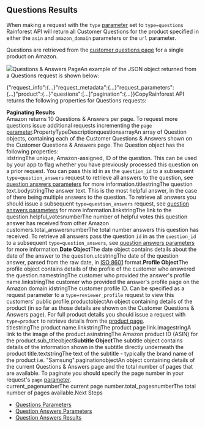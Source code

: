 Questions Results
-----------------

When making a request with the `type` [parameter](/docs/product-data-api/parameters/questions) set to `type=questions` Rainforest API will return all Customer Questions for the product specified in either the `asin` and `amazon_domain` parameters or the `url` parameter.

Questions are retrieved from the [customer questions page](https://www.amazon.com/product-questions/B073JYC4XM) for a single product on Amazon.

![](https://apiimages.imgix.net/rainforestapi/images/png/docs/questions.png?auto=format&ixlib=react-9.5.1-beta.1&w=600)Questions & Answers PageAn example of the JSON object returned from a Questions request is shown below:

{"request\_info":{...}"request\_metadata":{...}"request\_parameters":{...}"product":{...}"questions":[...]"pagination":{...}}CopyRainforest API returns the following properties for Questions requests:



**Paginating Results**  
Amazon returns 10 Questions & Answers per page. To request more questions issue additional requests incrementing the `page` [parameter](/docs/product-data-api/parameters/questions).PropertyTypeDescriptionquestionsarrayAn array of Question objects, containing each of the Customer Questions & Answers shown on the Customer Questions & Answers page. The Question object has the following properties:  
idstringThe unique, Amazon-assigned, ID of the question. This can be used by your app to flag whether you have previously processed this question on a prior request. You can pass this id in as the `question_id` to a subsequent `type=question_answers` request to retrieve all answers to the question, see [question answers parameters](/docs/product-data-api/parameters/question-answers) for more information.titlestringThe question text.bodystringThe answer text. This is the most helpful answer, in the case of there being multiple answers to the question. To retrieve all answers you should issue a subsequent `type=question_answers` request, see [question answers parameters](/docs/product-data-api/parameters/question-answers) for more information.linkstringThe link to the question.helpful\_votesnumberThe number of helpful votes this question answer has received from other Amazon customers.total\_answersnumberThe total number answers this question has received. To retrieve all answers pass the question `id` in as the `question_id` to a subsequent `type=question_answers`, see [question answers parameters](/docs/product-data-api/parameters/question-answers) for more information.**Date Object**The date object contains details about the date of the answer to the question.utcstringThe date of the question answer, parsed from the raw date, in [ISO 8601](https://en.wikipedia.org/wiki/ISO_8601) format.**Profile Object**The profile object contains details of the profile of the customer who answered the question.namestringThe customer who provided the answer's profile name.linkstringThe customer who provided the answer's profile page on the Amazon domain.idstringThe customer profile ID. Can be specified as a request parameter to a `type=reviewer_profile` request to view this customers' public profile.productobjectAn object containing details of the product (in so far as those details are shown on the Customer Questions & Answers page). For full product details you should issue a request with `type=product` to retrieve details from the [product page](/docs/product-data-api/results/product).  
titlestringThe product name.linkstringThe product page link.imagestringA link to the image of the product.asinstringThe Amazon product ID (ASIN) for the product.sub\_titleobject**Subtitle Object**The subtitle object contains details of the information shown in the subtitle directly underneath the product title.textstringThe text of the subtitle - typically the brand name of the product i.e. "Samsung".paginationobjectAn object containing details of the current Questions & Answers page and the total number of pages that are available. To paginate you should specify the page number in your request's `page` [parameter](/docs/product-data-api/parameters/questions).  
current\_pagenumberThe current page number.total\_pagesnumberThe total number of pages available.Next Steps

* [Questions Parameters](/docs/product-data-api/parameters/questions)
* [Question Answers Parameters](/docs/product-data-api/parameters/question-answers)
* [Question Answers Results](/docs/product-data-api/results/question-answers)
